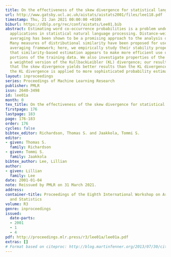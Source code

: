 ```yaml
---
title: On the effectiveness of the skew divergence for statistical language analysis
url: http://www.gatsby.ucl.ac.uk/aistats/aistats2001/files/lee118.pdf
timestamp: Thu, 21 Jan 2021 00:00:00 +0100
biburl: https://dblp.org/rec/conf/aistats/Lee01.bib
abstract: Estimating word co-occurrence probabilities is a problem underlying many
  applications in statistical natural language processing. Distance-weighted (or similarityweighted)
  averaging has been shown to be a promising approach to the analysis of novel co-occurrences.
  Many measures of distributional similarity have been proposed for use in the distance-weighted
  averaging framework; here, we empirically study their stability properties, finding
  that similarity-based estimation appears to make more efficient use of more reliable
  portions of the training data. We also investigate properties of the skew divergence,
  a weighted version of the KullbackLeibler (KL) divergence; our results indicate
  that the skew divergence yields better results than the KL divergence even when
  the KL divergence is applied to more sophisticated probability estimates.
layout: inproceedings
series: Proceedings of Machine Learning Research
publisher: PMLR
issn: 2640-3498
id: lee01a
month: 0
tex_title: On the effectiveness of the skew divergence for statistical language analysis
firstpage: 176
lastpage: 183
page: 176-183
order: 176
cycles: false
bibtex_editor: Richardson, Thomas S. and Jaakkola, Tommi S.
editor:
- given: Thomas S.
  family: Richardson
- given: Tommi S.
  family: Jaakkola
bibtex_author: Lee, Lillian
author:
- given: Lillian
  family: Lee
date: 2001-01-04
note: Reissued by PMLR on 31 March 2021.
address:
container-title: Proceedings of the Eighth International Workshop on Artificial Intelligence
  and Statistics
volume: R3
genre: inproceedings
issued:
  date-parts:
  - 2001
  - 1
  - 4
pdf: http://proceedings.mlr.press/r3/lee01a/lee01a.pdf
extras: []
# Format based on citeproc: http://blog.martinfenner.org/2013/07/30/citeproc-yaml-for-bibliographies/
---
```

